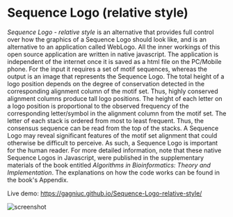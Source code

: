 # Sequence Logo (relative style)
<i>Sequence Logo - relative style</i> is an alternative that provides full control over how the graphics of a Sequence Logo should look like, and is an alternative to an application called WebLogo. All the inner workings of this open source application are written in native javascript. The application is independent of the internet once it is saved as a html file on the PC/Mobile phone. For the input it requires a set of motif sequences, whereas the output is an image that represents the Sequence Logo. The total height of a logo position depends on the degree of conservation detected in the corresponding alignment column of the motif set. Thus, highly conserved alignment columns produce tall logo positions. The height of each letter on a logo position is proportional to the observed frequency of the corresponding letter/symbol in the alignment column from the motif set. The letter of each stack is ordered from most to least frequent. Thus, the consensus sequence can be read from the top of the stacks. A Sequence Logo may reveal significant features of the motif set alignment that could otherwise be difficult to perceive. As such, a Sequence Logo is important for the human reader. For more detailed information, note that these native Sequence Logos in Javascript, were published in the supplementary materials of the book entitled <i>Algorithms in Bioinformatics: Theory and Implementation</i>. The explanations on how the code works can be found in the book's Appendix.

Live demo: https://gagniuc.github.io/Sequence-Logo-relative-style/

![screenshot](https://github.com/Gagniuc/Sequence-Logo---relative-style/blob/main/%5BG%5D%20Sequence%20Logo%20-%20relative%20style.png)
